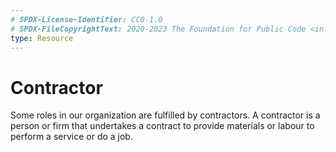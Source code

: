 ```yaml
---
# SPDX-License-Identifier: CC0-1.0
# SPDX-FileCopyrightText: 2020-2023 The Foundation for Public Code <info@publiccode.net>
type: Resource
---
```


# Contractor

Some roles in our organization are fulfilled by contractors.
A contractor is a person or firm that undertakes a contract to provide materials or labour to perform a service or do a job.
